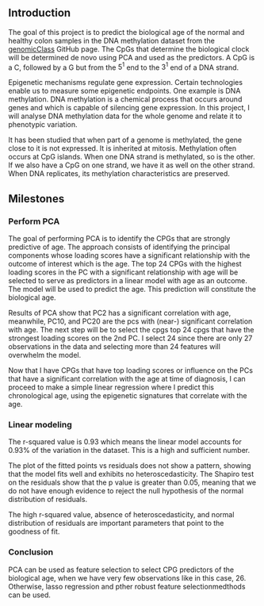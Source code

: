 ## Introduction

The goal of this project is to predict the biological age of the normal and healthy colon samples in the DNA methylation dataset from the [genomicClass](https://github.com/genomicsclass/coloncancermeth/blob/master/data/coloncancermeth.rda) GitHub page. The CpGs that determine the biological clock will be determined de novo using PCA and used as the predictors. A CpG is a C, followed by a G but from the  $5^1$ end to the  $3^1$ end of a DNA strand.

Epigenetic mechanisms regulate gene expression. Certain technologies enable us to measure some epigenetic endpoints. One example is DNA methylation. DNA methylation is a chemical process that occurs around genes and which is capable of silencing gene expression. In this project, I will analyse DNA methylation data for the whole genome and relate it to phenotypic variation.

It has been studied that when part of a genome is methylated, the gene close to it is not expressed. It is inherited at mitosis. Methylation often occurs at CpG islands.
When one DNA strand is methylated, so is the other. If we also have a CpG on one strand, we have it as well on the other strand. When DNA replicates, its methylation characteristics are preserved.

## Milestones

### Perform PCA

The goal of performing PCA is to identify the CPGs that are strongly predictive of age. The approach consists of identifying the principal components whose loading scores have a significant relationship with the outcome of interest which is the age. The top 24 CPGs with the highest loading scores in the PC with a significant relationship with age will be selected to serve as predictors in a linear model with age as an outcome. The model will be used to predict the age. This prediction will constitute the biological age.

Results of PCA show that PC2 has a significant correlation with age, meanwhile, PC10, and PC20 are the pcs with (near-) significant correlation with age. The next step will be to select the cpgs top 24 cpgs that have the strongest loading scores on the 2nd PC. I select 24 since there are only 27 observations in the data and selecting more than 24 features will overwhelm the model.

Now that I have CPGs that have top loading scores or influence on the PCs that have a significant correlation with the age at time of diagnosis, I can proceed to make a simple linear regression where I predict this chronological age, using the epigenetic signatures that correlate with the age.

### Linear modeling

The r-squared value is 0.93 which means the linear model accounts for 0.93% of the variation in the dataset. This is a high and sufficient number.

The plot of the fitted points vs residuals does not show a pattern, showing that the model fits well and exhibits no heteroscedasticity. The Shapiro test on the residuals show that the p value is greater than 0.05, meaning that we do not have enough evidence to reject the null hypothesis of the normal distribution of residuals. 

The high r-squared value, absence of heteroscedasticity, and normal distribution of residuals are important parameters that point to the goodness of fit.

### Conclusion

PCA can be used as feature selection to select CPG predictors of the biological age, when we have very few observations like in this case, 26. Otherwise, lasso regression and pther robust feature selectionmedthods can be used.
